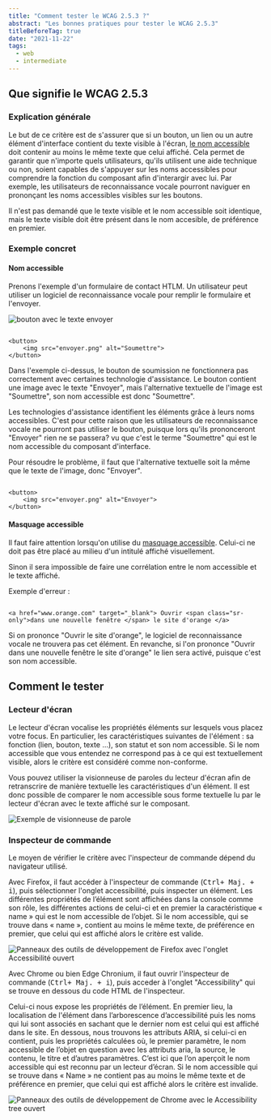 ```yaml
---
title: "Comment tester le WCAG 2.5.3 ?"
abstract: "Les bonnes pratiques pour tester le WCAG 2.5.3"
titleBeforeTag: true
date: "2021-11-22"
tags:
  - web
  - intermediate
---
```


## Que signifie le WCAG 2.5.3

### Explication générale

Le but de ce critère est de s'assurer que si un bouton, un lien ou un autre élément d'interface contient du texte visible à l'écran, <a href="/fr/articles/le-nom-accessible-en-html/">le nom accessible</a> doit contenir au moins le même texte que celui affiché.
Cela permet de garantir que n'importe quels utilisateurs, qu'ils utilisent une aide technique ou non, soient capables de s'appuyer sur les noms accessibles pour comprendre la fonction du composant afin d'interargir avec lui.
Par exemple, les utilisateurs de reconnaissance vocale pourront naviguer en prononçant les noms accessibles visibles sur les boutons.

Il n'est pas demandé que le texte visible et le nom accessible soit identique, mais le texte visible doit être présent dans le nom accesible, de préférence en premier.

### Exemple concret

#### Nom accessible

Prenons l'exemple d'un formulaire de contact HTLM. Un utilisateur peut utiliser un logiciel de reconnaissance vocale pour remplir le formulaire et l'envoyer.

![bouton avec le texte envoyer](../images/tester-wcag-253/button_send.png)

<pre><code class="html">
&lt;button&gt;
    &lt;img src="envoyer.png" alt="Soumettre"&gt;
&lt;/button&gt;
</code></pre>

Dans l'exemple ci-dessus, le bouton de soumission ne fonctionnera pas correctement avec certaines technologie d'assistance.
Le bouton contient une image avec le texte "Envoyer", mais l'alternative textuelle de l'image est "Soumettre", son nom accessible est donc "Soumettre".

Les technologies d'assistance identifient les éléments grâce à leurs noms accessibles.
C'est pour cette raison que les utilisateurs de reconnaissance vocale ne pourront pas utiliser le bouton, puisque lors qu'ils prononceront "Envoyer" rien ne se passera? vu que c'est le terme "Soumettre" qui est le nom accessible du composant d'interface.

Pour résoudre le problème, il faut que l'alternative textuelle soit la même que le texte de l'image, donc "Envoyer".

<pre><code class="html">
&lt;button&gt;
    &lt;img src="envoyer.png" alt="Envoyer"&gt;
&lt;/button&gt;
</code></pre>

#### Masquage accessible

Il faut faire attention lorsqu'on utilise du <a href="/fr/web/exemples-de-composants/masquage-accessible/">masquage accessible</a>. Celui-ci ne doit pas être placé au milieu d'un intitulé affiché visuellement.

Sinon il sera impossible de faire une corrélation entre le nom accessible et le texte affiché.

Exemple d'erreur : 
<pre><code class="html">
&lt;a href="www.orange.com" target="_blank"&gt; Ouvrir &lt;span class="sr-only"&gt;dans une nouvelle fenêtre &lt;/span&gt; le site d'orange &lt;/a&gt;
</code></pre>

Si on prononce "Ouvrir le site d'orange", le logiciel de reconnaissance vocale ne trouvera pas cet élément. En revanche, si l'on prononce "Ouvrir dans une nouvelle fenêtre le site d'orange" le lien sera activé, puisque c'est son nom accessible.

## Comment le tester

### Lecteur d'écran

Le lecteur d'écran vocalise les propriétés éléments sur lesquels vous placez votre focus.
En particulier, les caractéristiques suivantes de l'élément : sa fonction (lien, bouton, texte ...), son statut et son nom accessible. Si le nom accessible que vous entendez ne correspond pas à ce qui est textuellement visible, alors le critère est considéré comme non-conforme.

Vous pouvez utiliser la visionneuse de paroles du lecteur d'écran afin de retranscrire de manière textuelle les caractéristiques d'un élément. Il est donc possible de comparer le nom accessible sous forme textuelle lu par le lecteur d'écran avec le texte affiché sur le composant. 

![Exemple de visionneuse de parole](../images/tester-wcag-253/nvda_visionneuse.png)

### Inspecteur de commande

Le moyen de vérifier le critère avec l'inspecteur de commande dépend du navigateur utilisé.

Avec Firefox, il faut accéder à l'inspecteur de commande (<kbd>Ctrl+ Maj. + i</kbd>), puis sélectionner l'onglet accessibilité, puis inspecter un élément.
Les différentes propriétés de l’élément sont affichées dans la console comme son rôle, les différentes actions de celui-ci et en premier la caractéristique « name » qui est le nom accessible de l’objet. Si le nom accessible, qui se trouve dans « name », contient au moins le même texte, de préférence en premier, que celui qui est affiché alors le critère est valide.

![Panneaux des outils de développement de Firefox avec l'onglet Accessibilité ouvert](../images/tester-wcag-253/FF_name.png)

Avec Chrome ou bien Edge Chronium, il faut ouvrir l'inspecteur de commande (<kbd>Ctrl+ Maj. + i</kbd>), puis acceder à l'onglet "Accessibility" qui se trouve en dessous du code HTML de l'inspecteur.

Celui-ci nous expose les propriétés de l’élément. En premier lieu, la localisation de l'élément dans l’arborescence d’accessibilité puis les noms qui lui sont associés en sachant que le dernier nom est celui qui est affiché dans le site. 
En dessous, nous trouvons les attributs ARIA, si celui-ci en contient, puis les propriétés calculées où, le premier paramètre, le nom accessible de l’objet en question avec les attributs aria, la source, le contenu, le titre et d’autres paramètres. 
C’est ici que l’on aperçoit le nom accessible qui est reconnu par un lecteur d’écran. Si le nom accessible qui se trouve dans « Name » ne contient pas au moins le même texte et de préférence en premier, que celui qui est affiché alors le critère est invalide.

![Panneaux des outils de développement de Chrome avec le Accessibility tree ouvert](../images/tester-wcag-253/Chrome_name.png)
